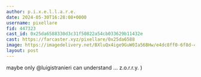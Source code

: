 ```yaml
---
author: p.i.x.e.l.l.a.r.e.
date: 2024-05-30T16:28:08+0000
username: pixellare
fid: 447323
cast_id: 0x25da6588330d3c31f50822a54cb033629b11432e
cast: https://farcaster.xyz/pixellare/0x25da6588
image: https://imagedelivery.net/BXluQx4ige9GuW0Ia56BHw/e4dc8ff0-6f8d-43f0-b482-ac1b5f6a6a00/original
layout: post
---
```


maybe only @luigistranieri can understand ... z.o.r.r.y. )

<img src='https://imagedelivery.net/BXluQx4ige9GuW0Ia56BHw/e4dc8ff0-6f8d-43f0-b482-ac1b5f6a6a00/original' alt='' referrerpolicy='no-referrer'/>
